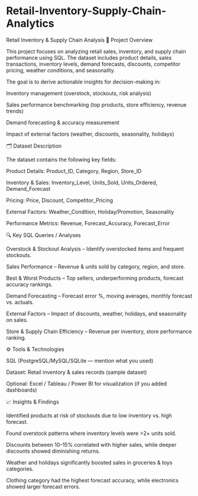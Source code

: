 # Retail-Inventory-Supply-Chain-Analytics
 Retail Inventory & Supply Chain Analysis
📌 Project Overview

This project focuses on analyzing retail sales, inventory, and supply chain performance using SQL.
The dataset includes product details, sales transactions, inventory levels, demand forecasts, discounts, competitor pricing, weather conditions, and seasonality.

The goal is to derive actionable insights for decision-making in:

Inventory management (overstock, stockouts, risk analysis)

Sales performance benchmarking (top products, store efficiency, revenue trends)

Demand forecasting & accuracy measurement

Impact of external factors (weather, discounts, seasonality, holidays)

🗂️ Dataset Description

The dataset contains the following key fields:

Product Details: Product_ID, Category, Region, Store_ID

Inventory & Sales: Inventory_Level, Units_Sold, Units_Ordered, Demand_Forecast

Pricing: Price, Discount, Competitor_Pricing

External Factors: Weather_Condition, Holiday/Promotion, Seasonality

Performance Metrics: Revenue, Forecast_Accuracy, Forecast_Error

🔍 Key SQL Queries / Analyses

Overstock & Stockout Analysis – Identify overstocked items and frequent stockouts.

Sales Performance – Revenue & units sold by category, region, and store.

Best & Worst Products – Top sellers, underperforming products, forecast accuracy rankings.

Demand Forecasting – Forecast error %, moving averages, monthly forecast vs. actuals.

External Factors – Impact of discounts, weather, holidays, and seasonality on sales.

Store & Supply Chain Efficiency – Revenue per inventory, store performance ranking.

⚙️ Tools & Technologies

SQL (PostgreSQL/MySQL/SQLite — mention what you used)

Dataset: Retail inventory & sales records (sample dataset)

Optional: Excel / Tableau / Power BI for visualization (if you added dashboards)

📈 Insights & Findings

Identified products at risk of stockouts due to low inventory vs. high forecast.

Found overstock patterns where inventory levels were >2× units sold.

Discounts between 10–15% correlated with higher sales, while deeper discounts showed diminishing returns.

Weather and holidays significantly boosted sales in groceries & toys categories.

Clothing category had the highest forecast accuracy, while electronics showed larger forecast errors.
